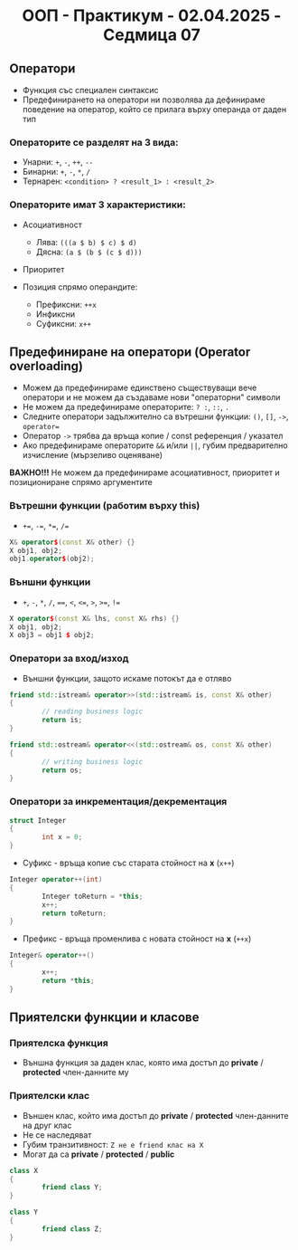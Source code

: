 <h1 align="center">ООП - Практикум - 02.04.2025 - Седмица 07</h1>

## Оператори

- Функция със специален синтаксис
- Предефинирането на оператори ни позволява да дефинираме поведение на оператор, който се прилага върху операнда от даден тип

### Операторите се разделят на 3 вида:

- Унарни: `+`, `-`, `++`, `--`
- Бинарни: `+`, `-`, `*`, `/`
- Тернарен: `<condition> ? <result_1> : <result_2>`

### Операторите имат 3 характеристики:

- Асоциативност
  - Лява: `(((a $ b) $ c) $ d)`
  - Дясна: `(a $ (b $ (c $ d)))`
 
- Приоритет

- Позиция спрямо операндите:
  - Префиксни: `++x`
  - Инфиксни
  - Суфиксни: `x++`
 
## Предефиниране на оператори (Operator overloading)

- Можем да предефинираме единствено съществуващи вече оператори и не можем да създаваме нови "операторни" символи
- Не можем да предефинираме операторите: `? :`, `::`, `.`
- Следните оператори задължително са вътрешни функции: `()`, `[]`, `->`, `operator=`
- Оператор `->` трябва да връща копие / const референция / указател
- Ако предефинираме операторите `&&` и/или `||`, губим предварително изчисление (мързеливо оценяване)

**ВАЖНО!!!** Не можем да предефинираме асоциативност, приоритет и позициониране спрямо аргументите

### Вътрешни функции (работим върху this)

- `+=`, `-=`, `*=`, `/=`

```c++
X& operator$(const X& other) {}
X obj1, obj2;
obj1.operator$(obj2);
```

### Външни функции

- `+`, `-`, `*`, `/`, `==`, `<`, `<=`, `>`, `>=`, `!=`

```c++
X operator$(const X& lhs, const X& rhs) {}
X obj1, obj2;
X obj3 = obj1 $ obj2;
```

### Оператори за вход/изход

- Външни функции, защото искаме потокът да е отляво

```c++
friend std::istream& operator>>(std::istream& is, const X& other)
{
        // reading business logic
        return is;
}
```

```c++
friend std::ostream& operator<<(std::ostream& os, const X& other)
{
        // writing business logic
        return os;
}
```

### Оператори за инкрементация/декрементация

```c++
struct Integer
{
        int x = 0;
}
```

- Суфикс - връща копие със старата стойност на **x** (`x++`)

```c++
Integer operator++(int)
{
        Integer toReturn = *this;
        x++;
        return toReturn;
}
```

- Префикс - връща променлива с новата стойност на **x** (`++x`)

```c++
Integer& operator++()
{
        x++;
        return *this;
}
```

## Приятелски функции и класове

### Приятелска функция

- Външна функция за даден клас, която има достъп до **private** / **protected** член-данните му

### Приятелски клас

- Външен клас, който има достъп до **private** / **protected** член-данните на друг клас
- Не се наследяват
- Губим транзитивност: `Z не е friend клас на X`
- Могат да са **private** / **protected** / **public**

```c++
class X
{
        friend class Y;
}

class Y
{
        friend class Z;
}
```

